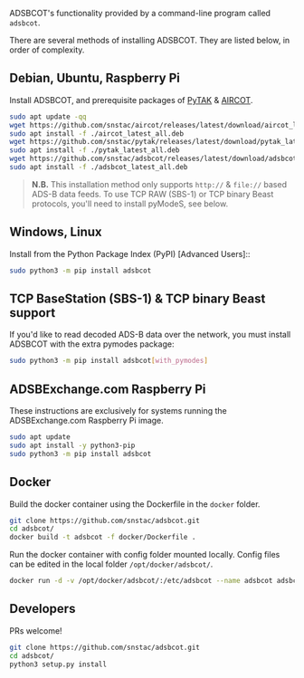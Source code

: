 ADSBCOT's functionality provided by a command-line program called `adsbcot`.

There are several methods of installing ADSBCOT. They are listed below, in order of complexity.

## Debian, Ubuntu, Raspberry Pi

Install ADSBCOT, and prerequisite packages of [PyTAK](https://pytak.rtfd.io) & [AIRCOT](https://aircot.rtfd.io).

```sh linenums="1"
sudo apt update -qq
wget https://github.com/snstac/aircot/releases/latest/download/aircot_latest_all.deb
sudo apt install -f ./aircot_latest_all.deb
wget https://github.com/snstac/pytak/releases/latest/download/pytak_latest_all.deb
sudo apt install -f ./pytak_latest_all.deb
wget https://github.com/snstac/adsbcot/releases/latest/download/adsbcot_latest_all.deb
sudo apt install -f ./adsbcot_latest_all.deb
```

> **N.B.** This installation method only supports `http://` & `file://` based ADS-B data feeds. To use TCP RAW (SBS-1) or TCP binary Beast protocols, you'll need to install pyModeS, see below.

## Windows, Linux

Install from the Python Package Index (PyPI) [Advanced Users]::

```sh
sudo python3 -m pip install adsbcot
```

## TCP BaseStation (SBS-1) & TCP binary Beast support

If you'd like to read decoded ADS-B data over the network, you must install ADSBCOT with the extra pymodes package:

```sh
sudo python3 -m pip install adsbcot[with_pymodes]
```

## ADSBExchange.com Raspberry Pi

These instructions are exclusively for systems running the ADSBExchange.com Raspberry Pi image.

```sh linenums="1"
sudo apt update
sudo apt install -y python3-pip
sudo python3 -m pip install adsbcot
```

## Docker

Build the docker container using the Dockerfile in the `docker` folder.

```sh linenums="1"
git clone https://github.com/snstac/adsbcot.git
cd adsbcot/
docker build -t adsbcot -f docker/Dockerfile .
```

Run the docker container with config folder mounted locally. Config files can be edited in the local folder ```/opt/docker/adsbcot/```.

```sh linenums="1"
docker run -d -v /opt/docker/adsbcot/:/etc/adsbcot --name adsbcot adsbcot
```

## Developers

PRs welcome!

```sh linenums="1"
git clone https://github.com/snstac/adsbcot.git
cd adsbcot/
python3 setup.py install
```
